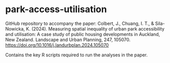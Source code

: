 # park-access-utilisation

GitHub repository to accompany the paper: Colbert, J., Chuang, I. T., & Sila-Nowicka, K. (2024). Measuring spatial inequality of urban park accessibility and utilisation: A case study of public housing developments in Auckland, New Zealand. Landscape and Urban Planning, 247, 105070. https://doi.org/10.1016/j.landurbplan.2024.105070

Contains the key R scripts required to run the analyses in the paper.
